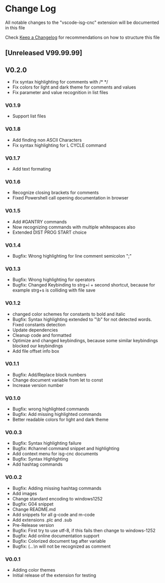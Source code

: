 # Change Log

All notable changes to the "vscode-isg-cnc" extension will be documented in this file

Check [Keep a Changelog](http://keepachangelog.com/) for recommendations on how to structure this file


## [Unreleased V99.99.99]

## V0.2.0
- Fix syntax highlighting for comments with /* */
- Fix colors for light and dark theme for comments and values
- Fix parameter and value recognition in list files

### V0.1.9
- Support list files
  
### V0.1.8
- Add finding non ASCII Characters
- Fix syntax highlighting for L CYCLE command

### V0.1.7
- Add text formating

### V0.1.6
- Recognize closing brackets for comments
- Fixed Powershell call opening documentation in browser

### V0.1.5

- Add #GANTRY commands
- Now recognizing commands with multiple whitespaces also
- Extended DIST PROG START choice

### V0.1.4

- Bugfix: Wrong highlighting for line comment semicolon ";"

### V0.1.3

- Bugfix: Wrong highlighting for operators
- Bugfix: Changed Keybinding to strg+i + second shortcut, because for example strg+s is colliding with file save

### V0.1.2

- changed color schemes for constants to bold and italic
- Bugfix: Syntax highlighting extended to "\\b" for not detected words. Fixed constants detection
- Update dependencies
- Cleanup code and formatted
- Optimize and changed keybindings, because some similar keybindings blocked our keybindings
- Add file offset info box

### V0.1.1

- Bugfix: Add/Replace block numbers
- Change document variable from let to const
- Increase version number

### V0.1.0

- Bugfix: wrong highlighted commands
- Bugfix: Add missing highlighted commands
- Better readable colors for light and dark theme

### V0.0.3

- Bugfix: Syntax highlighting failure
- Bugfix: #channel command snippet and highlighting
- Add context menu for isg-cnc documents
- Bugfix: Syntax Highlighting
- Add hashtag commands

### V0.0.2

- Bugfix: Adding missing hashtag commands
- Add images
- Change standard encoding to windows1252
- Bugfix: G04 snippet
- Change README.md
- Add snippets for all g-code and m-code
- Add extensions .plc and .sub
- Pre-Release version
- Bugfix: First try to use utf-8, if this fails then change to windows-1252
- Bugfix: Add online documentation support
- Bugfix: Colorized document tag after variable
- Bugfix: (...\n will not be recognized as comment

### V0.0.1

- Adding color themes
- Initial release of the extension for testing
